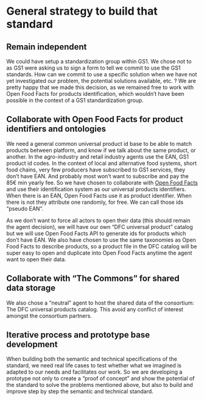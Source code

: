 # General strategy to build that standard

## Remain independent

We could have setup a standardization group within GS1. We chose not to as GS1 were asking us to sign a form to tell we commit to use the GS1 standards. How can we commit to use a specific solution when we have not yet investigated our problem, the potential solutions available, etc. ? We are pretty happy that we made this decision, as we remained free to work with Open Food Facts for products identification, which wouldn’t have been possible in the context of a GS1 standardization group.

## Collaborate with Open Food Facts for product identifiers and ontologies

We need a general common universal product id base to be able to match products between platform, and know if we talk about the same product, or another. In the agro-industry and retail industry agents use the EAN, GS1 product id codes. In the context of local and alternative food systems, short food chains, very few producers have subscribed to GS1 services, they don’t have EAN. And probably most won’t want to subscribe and pay the 85€ min yearly fee. So we have chosen to collaborate with [Open Food Facts](https://world.openfoodfacts.org/who-we-are) and use their identification system as our universal products identifiers. When there is an EAN, Open Food Facts use it as product identifier. When there is not they attribute one randomly, for free. We can call those ids “pseudo EAN”.

As we don’t want to force all actors to open their data \(this should remain the agent decision\), we will have our own “DFC universal product” catalog but we will use Open Food Facts API to generate ids for products which don’t have EAN. We also have chosen to use the same taxonomies as Open Food Facts to describe products, so a product file in the DFC catalog will be super easy to open and duplicate into Open Food Facts anytime the agent want to open their data.

## Collaborate with “The Commons” for shared data storage

We also chose a “neutral” agent to host the shared data of the consortium: The DFC universal products catalog. This avoid any conflict of interest amongst the consortium partners.

## Iterative process and prototype base development

When building both the semantic and technical specifications of the standard, we need real life cases to test whether what we imagined is adapted to our needs and facilitates our work. So we are developing a prototype not only to create a “proof of concept” and show the potential of the standard to solve the problems mentioned above, but also to build and improve step by step the semantic and technical standard.

